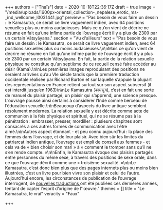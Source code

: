 +++
authors = ["Thaïs"]
date = 2020-10-18T22:36:17Z
draft = true
image = "/media/uploads/1600px-oriental_collection-_nepalese_erotic_ms-_ind_wellcome_l0031441.jpg"
preview = "Pas besoin de vous faire un dessin : le Kamasutra, ce serait ce livre vaguement indien, avec 64 positions sexuelles plus ou moins audacieuses. Mais ce qu’on vient de décrire ne résume en fait qu’une infime partie de l’ouvrage écrit il y a plus de 2300 par un certain Vâtsyâyana."
section = "Vu d'ailleurs"
text = "Pas besoin de vous faire un dessin : le Kamasutra, ce serait ce livre vaguement indien, avec 64 positions sexuelles plus ou moins audacieuses.\n\nMais ce qu’on vient de décrire ne résume en fait qu’une infime partie de l’ouvrage écrit il y a plus de 2300 par un certain Vâtsyâyana. En fait, la partie de la relation sexuelle physique ne constitue qu’un septième de ce recueil censé faire accéder au désir (Kama).\n\nLes premières images reproduisant des positions ne seraient arrivées qu’au VIe siècle tandis que la première traduction occidentale réalisée par Richard Burton et sur laquelle s’appuie la plupart des représentations en France retient surtout sur son aspect subsersif (il est interdit jusqu’en 1963)\n\nLe Kamasutra (कामसूत्र), c’est en fait une sorte de manuel du plaisir partagé, un plaisir qui s’apprend, une science presque. L’ouvrage pousse ainsi certains à considérer l’Inde comme berceau de l’éducation sexuelle.\n\nBeaucoup d’aspects du livre antique semblent résolument modernes. La relation sexuelle y est décrite comme acte de communion à la fois physique et spirituel, qui ne se résume pas à la pénétration : embrasser, presser, mordiller : plusieurs chapitres sont consacrés à ces autres formes de communication avec l’être aimé.\n\nAutres aspect étonnant - et peu connu aujourd’hui : la place des femmes dans l’ouvrage, et de leur plaisir. Avec bien sûr les limites du patriarcat indien antique, l’ouvrage est empli de conseil aux femmes - et cela va de « bien choisir son mari » à « comment le tromper sans qu’il ne s’en rende compte. »\n\nEnfin, le Kamasutra évoque des plaisirs partagés entre personnes du même sexe, à travers des positions de sexe orale, dans ce que l’ouvrage décrit comme une « troisième sexualité. »\n\nLe Kamasutra, c’est donc bien plus que des pages internets plus ou moins bien illustrées, c’est un livre pour bien vivre son plaisir et celui de l’autre. Aujourd’hui encore, les circonstances de publication de l’ouvrage interrogent, de [nouvelles traductions ](https://www.letemps.ch/culture/kamasutra-audela-fantasmes)ont été publiées ces dernières années, tentant de capter l’esprit d’origine de l’'œuvre."
themes = []
title = "Le Kamasutra, le vrai"
veracity = "Faux"

+++
